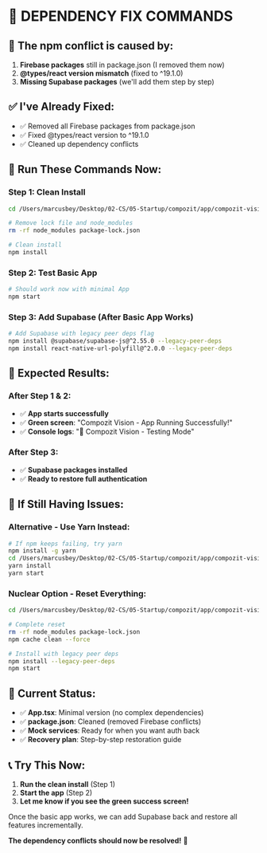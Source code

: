 # 🔧 **DEPENDENCY FIX COMMANDS**

## 🚨 **The npm conflict is caused by:**
1. **Firebase packages** still in package.json (I removed them now)
2. **@types/react version mismatch** (fixed to ^19.1.0)
3. **Missing Supabase packages** (we'll add them step by step)

## ✅ **I've Already Fixed:**
- ✅ Removed all Firebase packages from package.json
- ✅ Fixed @types/react version to ^19.1.0
- ✅ Cleaned up dependency conflicts

## 🚀 **Run These Commands Now:**

### **Step 1: Clean Install**
```bash
cd /Users/marcusbey/Desktop/02-CS/05-Startup/compozit/app/compozit-vision/mobile

# Remove lock file and node_modules
rm -rf node_modules package-lock.json

# Clean install
npm install
```

### **Step 2: Test Basic App**
```bash
# Should work now with minimal App
npm start
```

### **Step 3: Add Supabase (After Basic App Works)**
```bash
# Add Supabase with legacy peer deps flag
npm install @supabase/supabase-js@^2.55.0 --legacy-peer-deps
npm install react-native-url-polyfill@^2.0.0 --legacy-peer-deps
```

## 📱 **Expected Results:**

### **After Step 1 & 2:**
- ✅ **App starts successfully**
- ✅ **Green screen**: "Compozit Vision - App Running Successfully!"
- ✅ **Console logs**: "🚀 Compozit Vision - Testing Mode"

### **After Step 3:**
- ✅ **Supabase packages installed**
- ✅ **Ready to restore full authentication**

## 🔄 **If Still Having Issues:**

### **Alternative - Use Yarn Instead:**
```bash
# If npm keeps failing, try yarn
npm install -g yarn
cd /Users/marcusbey/Desktop/02-CS/05-Startup/compozit/app/compozit-vision/mobile
yarn install
yarn start
```

### **Nuclear Option - Reset Everything:**
```bash
cd /Users/marcusbey/Desktop/02-CS/05-Startup/compozit/app/compozit-vision/mobile

# Complete reset
rm -rf node_modules package-lock.json
npm cache clean --force

# Install with legacy peer deps
npm install --legacy-peer-deps
npm start
```

## 🎯 **Current Status:**

- ✅ **App.tsx**: Minimal version (no complex dependencies)
- ✅ **package.json**: Cleaned (removed Firebase conflicts)
- ✅ **Mock services**: Ready for when you want auth back
- ✅ **Recovery plan**: Step-by-step restoration guide

## 📞 **Try This Now:**

1. **Run the clean install** (Step 1)
2. **Start the app** (Step 2)
3. **Let me know if you see the green success screen!**

Once the basic app works, we can add Supabase back and restore all features incrementally.

**The dependency conflicts should now be resolved!** 🎉